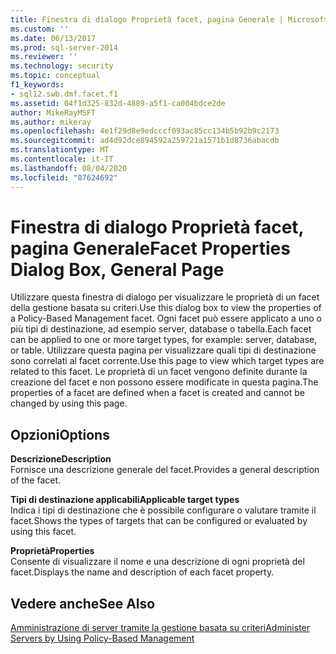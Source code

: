 ```yaml
---
title: Finestra di dialogo Proprietà facet, pagina Generale | Microsoft Docs
ms.custom: ''
ms.date: 06/13/2017
ms.prod: sql-server-2014
ms.reviewer: ''
ms.technology: security
ms.topic: conceptual
f1_keywords:
- sql12.swb.dmf.facet.f1
ms.assetid: 04f1d325-832d-4889-a5f1-ca004bdce2de
author: MikeRayMSFT
ms.author: mikeray
ms.openlocfilehash: 4e1f29d8e9edcccf093ac85cc134b5b92b9c2173
ms.sourcegitcommit: ad4d92dce894592a259721a1571b1d8736abacdb
ms.translationtype: MT
ms.contentlocale: it-IT
ms.lasthandoff: 08/04/2020
ms.locfileid: "87624692"
---
```

# <a name="facet-properties-dialog-box-general-page"></a><span data-ttu-id="58147-102">Finestra di dialogo Proprietà facet, pagina Generale</span><span class="sxs-lookup"><span data-stu-id="58147-102">Facet Properties Dialog Box, General Page</span></span>
  <span data-ttu-id="58147-103">Utilizzare questa finestra di dialogo per visualizzare le proprietà di un facet della gestione basata su criteri.</span><span class="sxs-lookup"><span data-stu-id="58147-103">Use this dialog box to view the properties of a Policy-Based Management facet.</span></span> <span data-ttu-id="58147-104">Ogni facet può essere applicato a uno o più tipi di destinazione, ad esempio server, database o tabella.</span><span class="sxs-lookup"><span data-stu-id="58147-104">Each facet can be applied to one or more target types, for example: server, database, or table.</span></span> <span data-ttu-id="58147-105">Utilizzare questa pagina per visualizzare quali tipi di destinazione sono correlati al facet corrente.</span><span class="sxs-lookup"><span data-stu-id="58147-105">Use this page to view which target types are related to this facet.</span></span> <span data-ttu-id="58147-106">Le proprietà di un facet vengono definite durante la creazione del facet e non possono essere modificate in questa pagina.</span><span class="sxs-lookup"><span data-stu-id="58147-106">The properties of a facet are defined when a facet is created and cannot be changed by using this page.</span></span>  
  
## <a name="options"></a><span data-ttu-id="58147-107">Opzioni</span><span class="sxs-lookup"><span data-stu-id="58147-107">Options</span></span>  
 <span data-ttu-id="58147-108">**Descrizione**</span><span class="sxs-lookup"><span data-stu-id="58147-108">**Description**</span></span>  
 <span data-ttu-id="58147-109">Fornisce una descrizione generale del facet.</span><span class="sxs-lookup"><span data-stu-id="58147-109">Provides a general description of the facet.</span></span>  
  
 <span data-ttu-id="58147-110">**Tipi di destinazione applicabili**</span><span class="sxs-lookup"><span data-stu-id="58147-110">**Applicable target types**</span></span>  
 <span data-ttu-id="58147-111">Indica i tipi di destinazione che è possibile configurare o valutare tramite il facet.</span><span class="sxs-lookup"><span data-stu-id="58147-111">Shows the types of targets that can be configured or evaluated by using this facet.</span></span>  
  
 <span data-ttu-id="58147-112">**Proprietà**</span><span class="sxs-lookup"><span data-stu-id="58147-112">**Properties**</span></span>  
 <span data-ttu-id="58147-113">Consente di visualizzare il nome e una descrizione di ogni proprietà del facet.</span><span class="sxs-lookup"><span data-stu-id="58147-113">Displays the name and description of each facet property.</span></span>  
  
## <a name="see-also"></a><span data-ttu-id="58147-114">Vedere anche</span><span class="sxs-lookup"><span data-stu-id="58147-114">See Also</span></span>  
 [<span data-ttu-id="58147-115">Amministrazione di server tramite la gestione basata su criteri</span><span class="sxs-lookup"><span data-stu-id="58147-115">Administer Servers by Using Policy-Based Management</span></span>](administer-servers-by-using-policy-based-management.md)  
  
  
